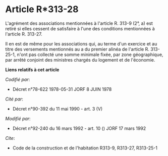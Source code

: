 # Article R*313-28

L'agrément des associations mentionnées à l'article R. 313-9 (2°, a) est retiré si elles cessent de satisfaire à l'une des
conditions mentionnées à l'article R. 313-27.

Il en est de même pour les associations qui, au terme d'un exercice et au titre des versements mentionnés au a du premier
alinéa de l'article R. 313-25-1, n'ont pas collecté une somme minimale fixée, par zone géographique, par arrêté conjoint des
ministres chargés du logement et de l'économie.

**Liens relatifs à cet article**

_Codifié par_:

  - Décret n°78-622 1978-05-31 JORF 8 JUIN 1978

_Cité par_:

  - Décret n°90-392 du 11 mai 1990 - art. 3 (V)

_Modifié par_:

  - Décret n°92-240 du 16 mars 1992 - art. 10 () JORF 17 mars 1992

_Cite_:

  - Code de la construction et de l'habitation R313-9, R313-27, R313-25-1
